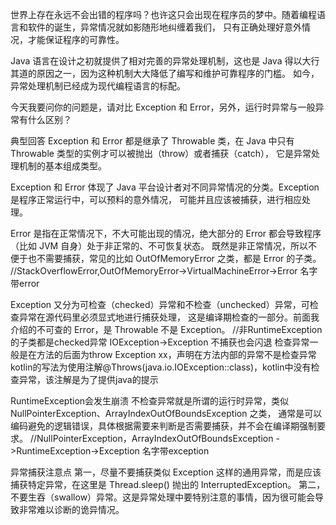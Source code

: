 世界上存在永远不会出错的程序吗？也许这只会出现在程序员的梦中。随着编程语言和软件的诞生，异常情况就如影随形地纠缠着我们，
只有正确处理好意外情况，才能保证程序的可靠性。

Java 语言在设计之初就提供了相对完善的异常处理机制，这也是 Java 得以大行其道的原因之一，因为这种机制大大降低了编写和维护可靠程序的门槛。
如今，异常处理机制已经成为现代编程语言的标配。

今天我要问你的问题是，请对比 Exception 和 Error，另外，运行时异常与一般异常有什么区别？

典型回答
Exception 和 Error 都是继承了 Throwable 类，在 Java 中只有 Throwable 类型的实例才可以被抛出（throw）或者捕获（catch），
它是异常处理机制的基本组成类型。

Exception 和 Error 体现了 Java 平台设计者对不同异常情况的分类。Exception 是程序正常运行中，可以预料的意外情况，
可能并且应该被捕获，进行相应处理。

Error 是指在正常情况下，不大可能出现的情况，绝大部分的 Error 都会导致程序（比如 JVM 自身）处于非正常的、不可恢复状态。
既然是非正常情况，所以不便于也不需要捕获，常见的比如 OutOfMemoryError 之类，都是 Error 的子类。
//StackOverflowError,OutOfMemoryError->VirtualMachineError->Error    名字带error

Exception 又分为可检查（checked）异常和不检查（unchecked）异常，可检查异常在源代码里必须显式地进行捕获处理，
  这是编译期检查的一部分。前面我介绍的不可查的 Error，是 Throwable 不是 Exception。
//非RuntimeException的子类都是checked异常   IOException->Exception   不捕获也会闪退
检查异常一般是在方法的后面为throw Exception xx，声明在方法内部的异常不是检查异常
kotlin的写法为使用注解@Throws(java.io.IOException::class)，kotlin中没有检查异常，该注解是为了提供java的提示



RuntimeException会发生崩溃
不检查异常就是所谓的运行时异常，类似 NullPointerException、ArrayIndexOutOfBoundsException 之类，
  通常是可以编码避免的逻辑错误，具体根据需要来判断是否需要捕获，并不会在编译期强制要求。
//NullPointerException，ArrayIndexOutOfBoundsException  ->RuntimeException->Exception   名字带exception


异常捕获注意点
第一，尽量不要捕获类似 Exception 这样的通用异常，而是应该捕获特定异常，在这里是 Thread.sleep() 抛出的 InterruptedException。
第二，不要生吞（swallow）异常。这是异常处理中要特别注意的事情，因为很可能会导致非常难以诊断的诡异情况。